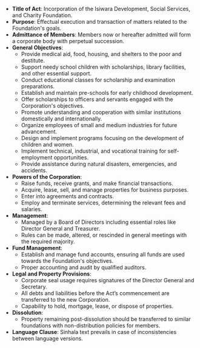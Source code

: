 - **Title of Act**: Incorporation of the Isiwara Development, Social Services, and Charity Foundation.
- **Purpose**: Effectual execution and transaction of matters related to the Foundation's goals.
- **Admittance of Members**: Members now or hereafter admitted will form a corporate body with perpetual succession.
- **General Objectives**:
  - Provide medical aid, food, housing, and shelters to the poor and destitute.
  - Support needy school children with scholarships, library facilities, and other essential support.
  - Conduct educational classes for scholarship and examination preparations.
  - Establish and maintain pre-schools for early childhood development.
  - Offer scholarships to officers and servants engaged with the Corporation's objectives.
  - Promote understanding and cooperation with similar institutions domestically and internationally.
  - Organize employees of small and medium industries for future advancement.
  - Design and implement programs focusing on the development of children and women.
  - Implement technical, industrial, and vocational training for self-employment opportunities.
  - Provide assistance during natural disasters, emergencies, and accidents.
- **Powers of the Corporation**:
  - Raise funds, receive grants, and make financial transactions.
  - Acquire, lease, sell, and manage properties for business purposes.
  - Enter into agreements and contracts.
  - Employ and terminate services, determining the relevant fees and salaries.
- **Management**:
  - Managed by a Board of Directors including essential roles like Director General and Treasurer.
  - Rules can be made, altered, or rescinded in general meetings with the required majority.
- **Fund Management**:
  - Establish and manage fund accounts, ensuring all funds are used towards the Foundation's objectives.
  - Proper accounting and audit by qualified auditors.
- **Legal and Property Provisions**:
  - Corporate seal usage requires signatures of the Director General and Secretary.
  - All debts and liabilities before the Act’s commencement are transferred to the new Corporation.
  - Capability to hold, mortgage, lease, or dispose of properties.
- **Dissolution**:
  - Property remaining post-dissolution should be transferred to similar foundations with non-distribution policies for members.
- **Language Clause**: Sinhala text prevails in case of inconsistencies between language versions.